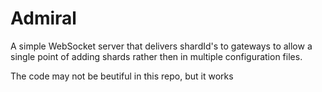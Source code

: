 # Admiral

A simple WebSocket server that delivers shardId's to gateways to allow a single point of adding shards rather then in multiple configuration files.

The code may not be beutiful in this repo, but it works
